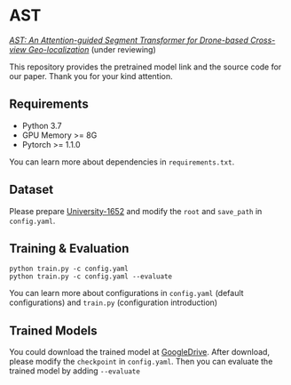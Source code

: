# AST
[_AST: An Attention-guided Segment Transformer for Drone-based Cross-view Geo-localization_](https://www.github.com/riveryale/AST) (under reviewing)

This repository provides the pretrained model link and the source code for our paper. Thank you for your kind attention.

## Requirements
- Python 3.7
- GPU Memory >= 8G
- Pytorch >= 1.1.0

You can learn more about dependencies in ``requirements.txt``.

## Dataset
Please prepare [University-1652](https://github.com/layumi/University1652-Baseline) and modify the ``root`` and ``save_path`` in ``config.yaml``.

## Training & Evaluation
```
python train.py -c config.yaml
python train.py -c config.yaml --evaluate
```
You can learn more about configurations in ``config.yaml`` (default configurations) and ``train.py`` (configuration introduction)

## Trained Models
You could download the trained model at [GoogleDrive](https://drive.google.com/file/d/10yKlOG1ZnZIwRIqLDTrpbpp_dH5BVMRz/view?usp=sharing). After download, please modify the ``checkpoint`` in ``config.yaml``. Then you can evaluate the trained model by adding ``--evaluate``
<!-- 
## Citation
```
Not yet
``` -->
